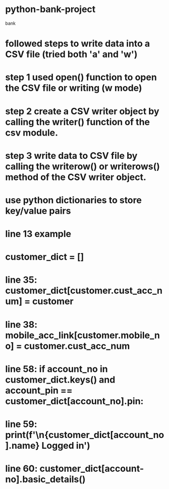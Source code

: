 # python-bank-project
bank
# followed steps to write data into a CSV file (tried both 'a' and 'w')
# step 1 used open() function to open the CSV file or writing (w mode) 
# step 2 create a CSV writer object by calling the writer() function of the csv module.
# step 3 write data to CSV file by calling the writerow() or writerows() method of the CSV writer object.
# use python dictionaries to store key/value pairs
# line 13 example
# customer_dict = []
# line 35:  customer_dict[customer.cust_acc_num] = customer
# line 38: mobile_acc_link[customer.mobile_no] = customer.cust_acc_num 
# line 58: if account_no in customer_dict.keys() and account_pin == customer_dict[account_no].pin:
# line 59:  print(f'\n{customer_dict[account_no].name} Logged in')
 # line 60: customer_dict[account-no].basic_details()

